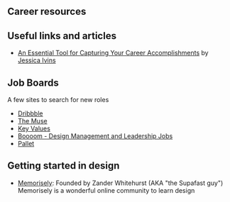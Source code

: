 ## Career resources


## Useful links and articles
* [An Essential Tool for Capturing Your Career Accomplishments](https://alistapart.com/article/the-career-management-document/) by [Jessica Ivins](http://jessicaivins.net)

## Job Boards
A few sites to search for new roles
* [Dribbble](https://dribbble.com/jobs)
* [The Muse](https://www.themuse.com/jobs)
* [Key Values](https://www.keyvalues.com)
* [Boooom - Design Management and Leadership Jobs](https://boooom.co)
* [Pallet](https://www.pallet.com)

## Getting started in design
- [Memorisely](https://www.memorisely.com): Founded by Zander Whitehurst (AKA "the Supafast guy") Memorisely is a wonderful online community to learn design